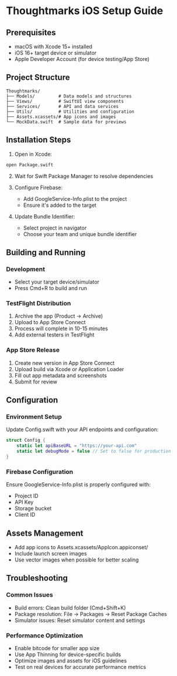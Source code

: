# Thoughtmarks iOS Setup Guide

## Prerequisites
- macOS with Xcode 15+ installed
- iOS 16+ target device or simulator
- Apple Developer Account (for device testing/App Store)

## Project Structure

```
Thoughtmarks/
├── Models/         # Data models and structures
├── Views/          # SwiftUI view components
├── Services/       # API and data services
├── Utils/          # Utilities and configuration
├── Assets.xcassets/# App icons and images
└── MockData.swift  # Sample data for previews
```

## Installation Steps

1. Open in Xcode:
```bash
open Package.swift
```

2. Wait for Swift Package Manager to resolve dependencies

3. Configure Firebase:
   - Add GoogleService-Info.plist to the project
   - Ensure it's added to the target

4. Update Bundle Identifier:
   - Select project in navigator
   - Choose your team and unique bundle identifier

## Building and Running

### Development
- Select your target device/simulator
- Press Cmd+R to build and run

### TestFlight Distribution
1. Archive the app (Product → Archive)
2. Upload to App Store Connect
3. Process will complete in 10-15 minutes
4. Add external testers in TestFlight

### App Store Release
1. Create new version in App Store Connect
2. Upload build via Xcode or Application Loader
3. Fill out app metadata and screenshots
4. Submit for review

## Configuration

### Environment Setup
Update Config.swift with your API endpoints and configuration:
```swift
struct Config {
    static let apiBaseURL = "https://your-api.com"
    static let debugMode = false // Set to false for production
}
```

### Firebase Configuration
Ensure GoogleService-Info.plist is properly configured with:
- Project ID
- API Key
- Storage bucket
- Client ID

## Assets Management
- Add app icons to Assets.xcassets/AppIcon.appiconset/
- Include launch screen images
- Use vector images when possible for better scaling

## Troubleshooting

### Common Issues
- Build errors: Clean build folder (Cmd+Shift+K)
- Package resolution: File → Packages → Reset Package Caches
- Simulator issues: Reset simulator content and settings

### Performance Optimization
- Enable bitcode for smaller app size
- Use App Thinning for device-specific builds
- Optimize images and assets for iOS guidelines
- Test on real devices for accurate performance metrics
